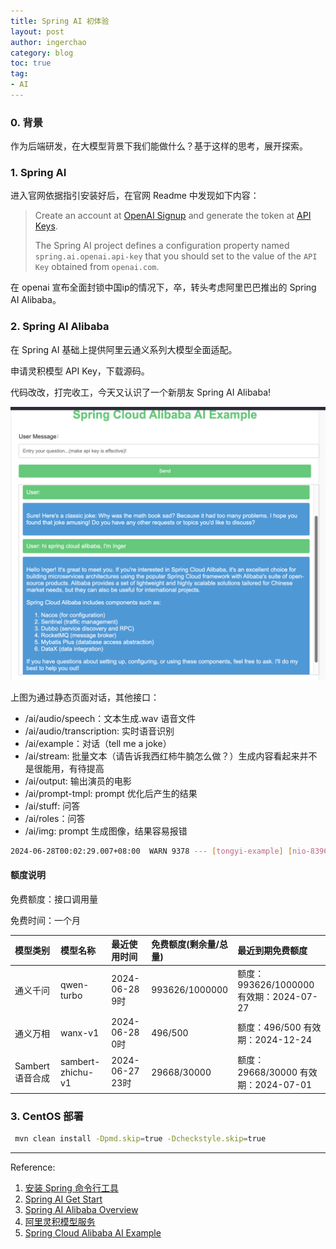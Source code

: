 ```yaml
---
title: Spring AI 初体验
layout: post
author: ingerchao
category: blog
toc: true
tag: 
- AI
---
```


### 0. 背景

作为后端研发，在大模型背景下我们能做什么？基于这样的思考，展开探索。

### 1. Spring AI

进入官网依据指引安装好后，在官网 Readme 中发现如下内容：

> Create an account at [OpenAI Signup](https://platform.openai.com/signup) and generate the token at [API Keys](https://platform.openai.com/account/api-keys).
>
> The Spring AI project defines a configuration property named `spring.ai.openai.api-key` that you should set to the value of the `API Key` obtained from `openai.com`.

在 openai 宣布全面封锁中国ip的情况下，卒，转头考虑阿里巴巴推出的 Spring AI Alibaba。

### 2. Spring AI Alibaba

在 Spring AI 基础上提供阿里云通义系列大模型全面适配。

申请灵积模型 API Key，下载源码。

代码改改，打完收工，今天又认识了一个新朋友 Spring AI Alibaba!

![image-20240627202914281](./../assets/images/program/backend/spring-ai-alibaba.png)

上图为通过静态页面对话，其他接口：

- /ai/audio/speech：文本生成.wav 语音文件
- /ai/audio/transcription: 实时语音识别
- /ai/example：对话（tell me a joke）
- /ai/stream: 批量文本（请告诉我西红柿牛腩怎么做？）生成内容看起来并不是很能用，有待提高
- /ai/output: 输出演员的电影
- /ai/prompt-tmpl: prompt 优化后产生的结果
- /ai/stuff: 问答
- /ai/roles：问答
- /ai/img: prompt 生成图像，结果容易报错

```bash
2024-06-28T00:02:29.007+08:00  WARN 9378 --- [tongyi-example] [nio-8396-exec-5] .w.s.m.s.DefaultHandlerExceptionResolver : Resolved [org.springframework.web.context.request.async.AsyncRequestNotUsableException: ServletOutputStream failed to write: java.io.IOException: Broken pipe]
```

#### 额度说明

免费额度：接口调用量

免费时间：一个月

| 模型类别        | 模型名称          | 最近使用时间    | 免费额度(剩余量/总量) | 最近到期免费额度                        |
| :-------------- | :---------------- | :-------------- | :-------------------- | :-------------------------------------- |
| 通义千问        | qwen-turbo        | 2024-06-28 9时  | 993626/1000000        | 额度：993626/1000000 有效期：2024-07-27 |
| 通义万相        | wanx-v1           | 2024-06-28 0时  | 496/500               | 额度：496/500 有效期：2024-12-24        |
| Sambert语音合成 | sambert-zhichu-v1 | 2024-06-27 23时 | 29668/30000           | 额度：29668/30000 有效期：2024-07-01    |



### 3. CentOS 部署

```bash
 mvn clean install -Dpmd.skip=true -Dcheckstyle.skip=true
```





---
Reference:

1. [安装 Spring 命令行工具](https://docs.spring.io/spring-cli/reference/installation.html)
2. [Spring AI Get Start](https://spring.io/projects/spring-ai#overview)
3. [Spring AI Alibaba Overview](https://sca.aliyun.com/docs/2023/user-guide/ai/overview/?spm=5176.29160081.0.0.74801a15dakekm)
4. [阿里灵积模型服务](https://help.aliyun.com/zh/dashscope/developer-reference/activate-dashscope-and-create-an-api-key)
5. [Spring Cloud Alibaba AI Example](https://github.com/alibaba/spring-cloud-alibaba/tree/2023.x/spring-cloud-alibaba-examples/ai-example/spring-cloud-ai-example)
